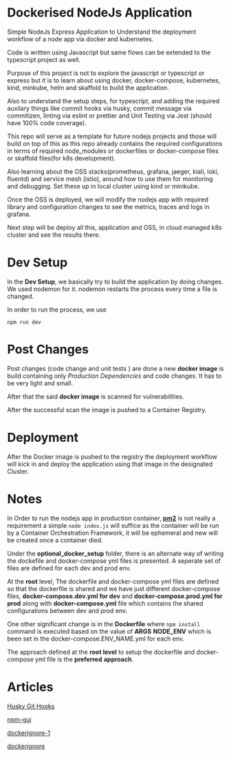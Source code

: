 #  Dockerised NodeJs Application

  

Simple NodeJs Express Application to Understand the deployment workflow of a node app via docker and kubernetes.

Code is written using Javascript but same flows can be extended to the typescript project as well.

Purpose of this project is not to explore the javascript or typescript or express but it is to learn about using docker, docker-compose, kubernetes, kind, minkube, helm and skaffold to build the application. 

Also to understand the setup steps, for typescript, and adding the required auxilary things like commit hooks via husky, commit message via commitizen, linting via eslint or prettier and Unit Testing via Jest (should have 100% code coverage). 

This repo will serve as a template for future nodejs projects and those will build on top of this as this repo already contains the required configurations in terms of required node_modules or dockerfiles or docker-compose files or skaffold files(for k8s development).

Also learning about the OSS stacks(prometheus, grafana, jaeger, kiali, loki, fluentd) and service mesh (istio), around how to use them for monitoring and debugging. Set these up in local cluster using  kind or minikube.

Once the OSS is deployed, we will modify the nodejs app with required library and configuration changes to see the metrics, traces and logs in grafana.

Next step will be deploy all this, application and OSS, in cloud managed k8s cluster and see the results there.

#  Dev Setup

  

In the **Dev Setup**, we basically try to build the application by doing changes. We used nodemon for it. nodemon restarts the process every time a file is changed.

In order to run the process, we use

  

`npm run dev`

  

#  Post Changes

  

Post changes (code change and unit tests ) are done a new **docker image** is build containing only *Production Dependencies* and code changes. It has to be very light and small.

After that the said **docker image** is scanned for vulnerabilities.

After the successful scan the image is pushed to a Container Registry.

  

#  Deployment

  

After the Docker image is pushed to the registry the deployment workflow will kick in and deploy the application using that image in the designated Cluster.


#  Notes
In Order to run the nodejs app in production container, [**pm2**](https://pm2.keymetrics.io/docs/usage/docker-pm2-nodejs/) is not really a requirement a simple
`node index.js`  will suffice as the container will be run by a Container Orchestration Framework, it will be ephemeral and new will be created once a container died.

Under the **optional_docker_setup** folder, there is an alternate way of writing the dockefile and docker-compose yml files is presented. A seperate set of files are defined for each dev and prod env.

At the **root** level, The dockerfile and docker-compose yml files are defined so that the dockerfile is shared and we have just different docker-compose files, **docker-compose.dev.yml for dev** and **docker-compose.prod.yml for prod** along with **docker-compose.yml** file which contains the shared configurations between dev and prod env.

One other significant change is in the **Dockerfile** where `npm install` command is executed based on the value of **ARGS** **NODE_ENV** which is been set in the docker-compose.ENV_NAME.yml for each env.

The approach defined at the **root level** to setup the dockerfile and docker-compose yml file is the **preferred** **approach**.

# Articles 

[Husky Git Hooks](https://github.com/typicode/husky)

[npm-gui](https://www.npmjs.com/package/npm-gui)

[dockerignore-1](https://medium.com/@LihauTan/took-me-hours-to-realise-why-docker-build-ignores-my-dockerignore-and-this-is-what-ive-learned-2f87c770ea9c)

[dockerignore](https://codefresh.io/docker-tutorial/not-ignore-dockerignore-2/)



